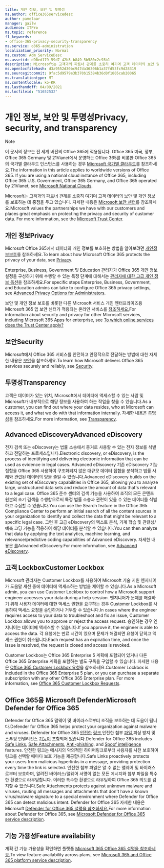 ```yaml
---
title: 개인 정보, 보안 및 투명성
ms.author: office365servicedesc
author: pamelaar
manager: gailw
audience: ITPro
ms.topic: reference
f1_keywords:
- office-365-privacy-security-transparency
ms.service: o365-administration
localization_priority: Normal
ms.custom: Adm_ServiceDesc
ms.assetid: d90ed179-59d7-42b3-b849-5b580c2c93b1
description: Microsoft는 고객과의 파트너 관계를 소중히 여기며 고객 데이터의 보안 및 개인 정보를 보호하는 데 중점을 두고 있습니다. 자세한 내용은 Microsoft 보안 센터를 참조하세요.
ms.openlocfilehash: d3a9552d30bc947da36306b1a37fd53fc9d28319
ms.sourcegitcommit: 9fac5d9579e3b370b15384b36d0f1805cab20065
ms.translationtype: MT
ms.contentlocale: ko-KR
ms.lasthandoff: 04/09/2021
ms.locfileid: "51652532"
---
```

# <a name="privacy-security-and-transparency"></a><span data-ttu-id="29101-104">개인 정보, 보안 및 투명성</span><span class="sxs-lookup"><span data-stu-id="29101-104">Privacy, security, and transparency</span></span>

> [!NOTE]
> <span data-ttu-id="29101-p102">이 문서의 정보는 전 세계 버전의 Office 365에 적용됩니다. Office 365 미국, 정부, Office 365 Germany 및 21Vianet에서 운영하는 Office 365를 비롯한 Office 365의 국가별 클라우드 인스턴스를 사용하는 경우 [Microsoft 국가별 클라우드](https://go.microsoft.com/fwlink/?linkid=841582)를 참조하세요.</span><span class="sxs-lookup"><span data-stu-id="29101-p102">The information in this article applies to worldwide versions of Office 365. If you are using a national cloud instance of Office 365, including Office 365 U.S. Government, Office 365 Germany, and Office 365 operated by 21Vianet, see [Microsoft National Clouds](https://go.microsoft.com/fwlink/?linkid=841582).</span></span> 
  
<span data-ttu-id="29101-p103">Microsoft는 고객과의 파트너 관계를 소중히 여기며 고객 데이터의 보안 및 개인 정보를 보호하는 데 중점을 두고 있습니다. 자세한 내용은 [Microsoft 보안 센터](https://go.microsoft.com/fwlink/?LinkID=717951&amp;clcid=0x409)를 참조하세요.</span><span class="sxs-lookup"><span data-stu-id="29101-p103">Microsoft values the partnerships we have with our customers and places great emphasis on protecting the privacy and security of customer data. For more information, see the [Microsoft Trust Center](https://go.microsoft.com/fwlink/?LinkID=717951&amp;clcid=0x409).</span></span>
  
## <a name="privacy"></a><span data-ttu-id="29101-109">개인 정보</span><span class="sxs-lookup"><span data-stu-id="29101-109">Privacy</span></span>

<span data-ttu-id="29101-110">Microsoft Office 365에서 데이터의 개인 정보를 보호하는 방법을 알아보려면 [개인정보보호](https://go.microsoft.com/fwlink/?LinkID=717953&amp;clcid=0x409)를 참조하세요.</span><span class="sxs-lookup"><span data-stu-id="29101-110">To learn about how Microsoft Office 365 protects the privacy of your data, see [Privacy](https://go.microsoft.com/fwlink/?LinkID=717953&amp;clcid=0x409).</span></span> 
  
<span data-ttu-id="29101-111">Enterprise, Business, Government 및 Education 관리자가 Office 365 개인 정보 설정을 구성하기 위해 수행할 수 있는 특정 단계에 대해서는 [관리자에 대한 고급 개인 정보 옵션](https://go.microsoft.com/fwlink/p/?LinkID=285202)을 참조하세요.</span><span class="sxs-lookup"><span data-stu-id="29101-111">For specific steps Enterprise, Business, Government, and Education admins can take to configure Office 365 privacy settings, see [Advanced Privacy Options for Administrators](https://go.microsoft.com/fwlink/p/?LinkID=285202).</span></span>
  
<span data-ttu-id="29101-112">보안 및 개인 정보 보호를 비롯한 다른 Microsoft 서비스 개인 엔터프라이즈용 Microsoft 365 앱 보안 센터가 적용되는 온라인 서비스를 [참조하세요.](https://www.microsoft.com/trustcenter/default.aspx)</span><span class="sxs-lookup"><span data-stu-id="29101-112">For information about security and privacy for other Microsoft services, including Microsoft 365 Apps for enterprise, see [To which online services does the Trust Center apply?](https://www.microsoft.com/trustcenter/default.aspx)</span></span>
  
## <a name="security"></a><span data-ttu-id="29101-113">보안</span><span class="sxs-lookup"><span data-stu-id="29101-113">Security</span></span>

<span data-ttu-id="29101-114">Microsoft에서 Office 365 서비스를 안전하고 안정적으로 전달하는 방법에 대한 자세한 내용은 [보안](https://go.microsoft.com/fwlink/?LinkID=717954&amp;clcid=0x409)을 참조하세요.</span><span class="sxs-lookup"><span data-stu-id="29101-114">To learn how Microsoft delivers Office 365 services securely and reliably, see [Security](https://go.microsoft.com/fwlink/?LinkID=717954&amp;clcid=0x409).</span></span>
  
## <a name="transparency"></a><span data-ttu-id="29101-115">투명성</span><span class="sxs-lookup"><span data-stu-id="29101-115">Transparency</span></span>

<span data-ttu-id="29101-116">고객은 데이터가 있는 위치, Microsoft에서 데이터에 액세스할 수 있는 사람 및 Microsoft가 내부적으로 해당 정보를 사용하여 하는 작업을 찾을 수 있습니다.</span><span class="sxs-lookup"><span data-stu-id="29101-116">As a customer, you can find out where your data resides, who at Microsoft can access it, and what we do with that information internally.</span></span> <span data-ttu-id="29101-117">자세한 내용은 [투명성](https://go.microsoft.com/fwlink/?LinkID=717955&amp;clcid=0x409)을 참조하세요.</span><span class="sxs-lookup"><span data-stu-id="29101-117">For more information, see [Transparency](https://go.microsoft.com/fwlink/?LinkID=717955&amp;clcid=0x409).</span></span>
  
## <a name="advanced-ediscovery"></a><span data-ttu-id="29101-118">Advanced eDiscovery</span><span class="sxs-lookup"><span data-stu-id="29101-118">Advanced eDiscovery</span></span>

<span data-ttu-id="29101-119">전자 검색 또는 eDiscovery는 법률 소송에서 증거로 사용할 수 있는 전자 정보를 식별하고 전달하는 프로세스입니다.</span><span class="sxs-lookup"><span data-stu-id="29101-119">Electronic discovery, or eDiscovery, is the process of identifying and delivering electronic information that can be used as evidence in legal cases.</span></span> <span data-ttu-id="29101-120">Advanced eDiscovery 기존 eDiscovery 기능 집합을 Office 365 사용하여 구조화되지 않은 대규모 데이터 집합을 분석하고 법률 사례와 관련된 데이터의 양을 줄일 수 있습니다.</span><span class="sxs-lookup"><span data-stu-id="29101-120">Advanced eDiscovery builds on the existing set of eDiscovery capabilities in Office 365, allowing you to analyze large, unstructured data sets and reduce the amount of data that's relevant to a legal case.</span></span> <span data-ttu-id="29101-121">Office 365 준수 센터의 검색 기능을 사용하여 조직의 모든 콘텐츠 원본의 초기 검색을 수행함으로써 특정 법률 소송과 관련이 있을 수 있는 데이터를 식별하고 수집할 수 있습니다.</span><span class="sxs-lookup"><span data-stu-id="29101-121">You can use the Search feature in the Office 365 Compliance Center to perform an initial search of all the content sources in your organization to identify and collect the data that might be relevant to a specific legal case.</span></span> <span data-ttu-id="29101-122">그런 후 고급 eDiscovery의 텍스트 분석, 기계 학습 및 관련성/예측 코딩 기능을 적용하여 해당 데이터를 분석할 수 있습니다.</span><span class="sxs-lookup"><span data-stu-id="29101-122">You can then analyze that data by applying the text analytics, machine learning, and relevance/predictive coding capabilities of Advanced eDiscovery.</span></span> <span data-ttu-id="29101-123">자세한 내용은 [를](/microsoft-365/compliance/overview-ediscovery-20)Advanced eDiscovery.</span><span class="sxs-lookup"><span data-stu-id="29101-123">For more information, see [Advanced eDiscovery](/microsoft-365/compliance/overview-ediscovery-20).</span></span>
  
## <a name="customer-lockbox"></a><span data-ttu-id="29101-124">고객 Lockbox</span><span class="sxs-lookup"><span data-stu-id="29101-124">Customer Lockbox</span></span>

<span data-ttu-id="29101-125">Microsoft 관리자는 Customer Lockbox를 사용하여 Microsoft 기술 지원 엔지니어가 도움말 세션 중에 데이터에 액세스하는 방법을 제어할 수 있습니다.</span><span class="sxs-lookup"><span data-stu-id="29101-125">As a Microsoft admin, you can use Customer Lockbox to control how a Microsoft support engineer accesses your data during a help session.</span></span> <span data-ttu-id="29101-126">엔지니어가 문제를 해결하기 위해 사용자 데이터에 대한 액세스 권한을 요구하는 경우 Customer Lockbox를 사용하여 액세스 요청을 승인하거나 거부할 수 있습니다.</span><span class="sxs-lookup"><span data-stu-id="29101-126">In cases where the engineer requires access to your data to troubleshoot and fix an issue, Customer Lockbox allows you to approve or reject the access request.</span></span> <span data-ttu-id="29101-127">승인하는 경우 엔지니어는 데이터에 액세스할 수 있습니다.</span><span class="sxs-lookup"><span data-stu-id="29101-127">If you approve it, the engineer is able to access the data.</span></span> <span data-ttu-id="29101-128">각 요청에는 만료 시간이 있으며 문제가 해결되면 요청이 닫히고 액세스 권한이 취소됩니다.</span><span class="sxs-lookup"><span data-stu-id="29101-128">Each request has an expiration time, and once the issue is resolved, the request is closed and access is revoked.</span></span>
  
<span data-ttu-id="29101-p107">Customer Lockbox는 Office 365 Enterprise 5 계획에 포함되어 있거나 다른 Office 365 Enterprise 계획을 포함하는 별도 구독을 구입할 수 있습니다. 자세한 내용은 [Office 365 Customer Lockbox 요청](/microsoft-365/compliance/customer-lockbox-requests)을 참조하세요.</span><span class="sxs-lookup"><span data-stu-id="29101-p107">Customer Lockbox is included in the Office 365 Enterprise 5 plan, or you can purchase a separate subscription with any other Office 365 Enterprise plan. For more information, see [Office 365 Customer Lockbox Requests](/microsoft-365/compliance/customer-lockbox-requests).</span></span>
  
## <a name="microsoft-defender-for-office-365"></a><span data-ttu-id="29101-131">Office 365용 Microsoft Defender</span><span class="sxs-lookup"><span data-stu-id="29101-131">Microsoft Defender for Office 365</span></span>

<span data-ttu-id="29101-132">Defender for Office 365 맬웨어 및 바이러스로부터 조직을 보호하는 데 도움이 됩니다.</span><span class="sxs-lookup"><span data-stu-id="29101-132">Defender for Office 365 helps protect your organization against malware and viruses.</span></span> <span data-ttu-id="29101-133">Defender for Office 365 [안전한](/office365/securitycompliance/atp-safe-links) [링크,](/office365/securitycompliance/atp-safe-attachments)안전한 첨부 [파일,](/office365/securitycompliance/atp-anti-phishing)피싱 방지 및 스푸핑 인텔리전스 [기능이](/office365/securitycompliance/learn-about-spoof-intelligence) 포함되어 있습니다.</span><span class="sxs-lookup"><span data-stu-id="29101-133">Defender for Office 365 includes [Safe Links](/office365/securitycompliance/atp-safe-links), [Safe Attachments](/office365/securitycompliance/atp-safe-attachments), [Anti-phishing](/office365/securitycompliance/atp-anti-phishing), and [Spoof intelligence](/office365/securitycompliance/learn-about-spoof-intelligence) features.</span></span> <span data-ttu-id="29101-134">안전한 링크는 메시지의 악의적인 하이퍼링크로부터 사용자를 사전 보호하여 링크를 선택할 때마다 보호 기능을 제공합니다.</span><span class="sxs-lookup"><span data-stu-id="29101-134">Safe Links proactively protects your users from malicious hyperlinks in a message, providing protection every time the link is selected.</span></span> <span data-ttu-id="29101-135">안전한 첨부 파일은 알 수 없는 맬웨어 및 바이러스로부터 보호하며, 알려진 바이러스/맬웨어 서명이 없는 모든 메시지와 첨부 파일을 특수한 환경으로 라우팅합니다. 이러한 특수한 환경으로 라우팅하여 Office 365 의도를 감지할 수 있습니다.</span><span class="sxs-lookup"><span data-stu-id="29101-135">Safe Attachments protects against unknown malware and viruses, routing all messages and attachments that don't have a known virus/malware signature to a special environment where Defender for Office 365 can detect malicious intent.</span></span> <span data-ttu-id="29101-136">Defender for Office 365 자세한 내용은 Microsoft [Defender for Office 365 설명을 참조하세요.](../office-365-advanced-threat-protection-service-description.md)</span><span class="sxs-lookup"><span data-stu-id="29101-136">For more information about Defender for Office 365, see [Microsoft Defender for Office 365 service description](../office-365-advanced-threat-protection-service-description.md).</span></span>
  
## <a name="feature-availability"></a><span data-ttu-id="29101-137">기능 가용성</span><span class="sxs-lookup"><span data-stu-id="29101-137">Feature availability</span></span>

<span data-ttu-id="29101-138">계획 간 기능 가용성을 확인하면 플랫폼 [Microsoft 365 Office 365 설명을 참조하세요.](office-365-platform-service-description.md)</span><span class="sxs-lookup"><span data-stu-id="29101-138">To view feature availability across plans, see [Microsoft 365 and Office 365 platform service description](office-365-platform-service-description.md).</span></span>